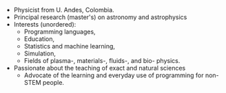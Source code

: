 * Physicist from U. Andes, Colombia.
* Principal research (master's) on astronomy and astrophysics
* Interests (unordered):
   * Programming languages,
   * Education,
   * Statistics and machine learning,
   * Simulation,
   * Fields of plasma-, materials-, fluids-, and bio- physics.
* Passionate about the teaching of exact and natural sciences
   * Advocate of the learning and everyday use of programming for non-STEM people.

<!---
s-henao-castellanos/s-henao-castellanos is a ✨ special ✨ repository because its `README.md` (this file) appears on your GitHub profile.
You can click the Preview link to take a look at your changes.
--->
